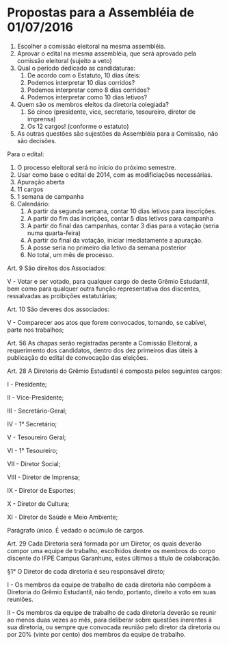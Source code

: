 # Propostas para a Assembléia de 01/07/2016

1. Escolher a comissão eleitoral na mesma assembléia.
2. Aprovar o edital na mesma assembléia, que será aprovado pela comissão eleitoral (sujeito a veto)
3. Qual o período dedicado as candidaturas:
    1. De acordo com o Estatuto, 10 dias úteis:
    2. Podemos interpretar 10 dias corridos?
    3. Podemos interpretar como 8 dias corridos?
    4. Podemos interpretar como 10 dias letivos?
4. Quem são os membros eleitos da diretoria colegiada?
    1. Só cinco (presidente, vice, secretario, tesoureiro, diretor de imprensa)
    2. Os 12 cargos! (conforme o estatuto)
5. As outras questões são sujestões da Assembléia para a Comissão, não são decisões.

Para o edital:

1. O processo eleitoral será no inicio do próximo semestre.
2. Usar como base o edital de 2014, com as modificiações necessárias.
3. Apuração aberta
4. 11 cargos
5. 1 semana de campanha
6. Calendário:
    1. A partir da segunda semana, contar 10 dias letivos para inscrições.
    2. A partir do fim das incrições, contar 5 dias letivos para campanha
    3. A partir do final das campanhas, contar 3 dias para a votação (seria numa quarta-feira)
    4. A partir do final da votação, iniciar imediatamente a apuração.
    5. A posse seria no primeiro dia letivo da semana posterior
    6. No total, um mẽs de processo.


Art. 9 São direitos dos Associados:

V - Votar e ser votado, para qualquer cargo do deste Grêmio Estudantil, bem como para qualquer outra função representativa dos discentes, ressalvadas as proibições estatutárias;

Art. 10 São deveres dos associados:

V - Comparecer aos atos que forem convocados, tomando, se cabível, parte nos trabalhos;

Art. 56 As chapas serão registradas perante a Comissão Eleitoral, a requerimento dos candidatos, dentro dos dez primeiros dias úteis à publicação do edital de convocação das eleições.

Art. 28 A Diretoria do Grêmio Estudantil é composta pelos seguintes cargos: 

I - Presidente; 

II - Vice-Presidente; 

III - Secretário-Geral; 

IV - 1° Secretário; 

V - Tesoureiro Geral; 

VI - 1° Tesoureiro; 

VII - Diretor Social; 

VIII - Diretor de Imprensa; 

IX - Diretor de Esportes; 

X - Diretor de Cultura; 

XI - Diretor de Saúde e Meio Ambiente; 

Parágrafo único. É vedado o acúmulo de cargos.

Art. 29 Cada Diretoria será formada por um Diretor, os quais deverão compor uma equipe de trabalho, escolhidos dentre os membros do corpo discente do IFPE Campus Garanhuns, estes últimos a título de colaboração.

§1° O Diretor de cada diretoria é seu responsável direto;

I - Os membros da equipe de trabalho de cada diretoria não compõem a Diretoria do Grêmio Estudantil, não tendo, portanto, direito a voto em suas reuniões. 

II - Os membros da equipe de trabalho de cada diretoria deverão se reunir ao menos duas vezes ao mês, para deliberar sobre questões inerentes à sua diretoria, ou sempre que convocada reunião pelo diretor da diretoria ou por 20% (vinte por cento) dos membros da equipe de trabalho.
